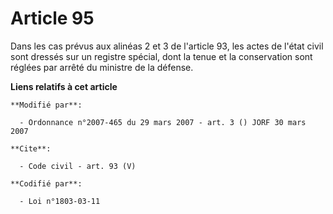 # Article 95

Dans les cas prévus aux alinéas 2 et 3 de l'article 93, les actes de l'état civil sont dressés sur un registre spécial, dont
la tenue et la conservation sont réglées par arrêté du ministre de la défense.

**Liens relatifs à cet article**

	**Modifié par**:

	  - Ordonnance n°2007-465 du 29 mars 2007 - art. 3 () JORF 30 mars 2007

	**Cite**:

	  - Code civil - art. 93 (V)

	**Codifié par**:

	  - Loi n°1803-03-11
